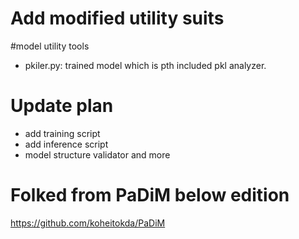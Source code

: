 # Add modified utility suits

#model utility tools
- pkiler.py: trained model which is pth included pkl analyzer.

# Update plan
- add training script
- add inference script
- model structure validator and more

# Folked from PaDiM below edition
https://github.com/koheitokda/PaDiM


